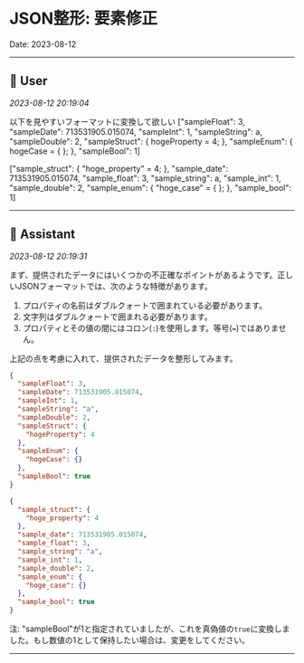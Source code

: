 # JSON整形: 要素修正

Date: 2023-08-12

---

## 👤 User
*2023-08-12 20:19:04*

以下を見やすいフォーマットに変換して欲しい
["sampleFloat": 3, "sampleDate": 713531905.015074, "sampleInt": 1, "sampleString": a, "sampleDouble": 2, "sampleStruct": {
    hogeProperty = 4;
}, "sampleEnum": {
    hogeCase =     {
    };
}, "sampleBool": 1]

["sample_struct": {
    "hoge_property" = 4;
}, "sample_date": 713531905.015074, "sample_float": 3, "sample_string": a, "sample_int": 1, "sample_double": 2, "sample_enum": {
    "hoge_case" =     {
    };
}, "sample_bool": 1]

---

## 🤖 Assistant
*2023-08-12 20:19:31*

まず、提供されたデータにはいくつかの不正確なポイントがあるようです。正しいJSONフォーマットでは、次のような特徴があります。

1. プロパティの名前はダブルクォートで囲まれている必要があります。
2. 文字列はダブルクォートで囲まれる必要があります。
3. プロパティとその値の間にはコロン(`:`)を使用します。等号(`=`)ではありません。

上記の点を考慮に入れて、提供されたデータを整形してみます。

```json
{
  "sampleFloat": 3,
  "sampleDate": 713531905.015074,
  "sampleInt": 1,
  "sampleString": "a",
  "sampleDouble": 2,
  "sampleStruct": {
    "hogeProperty": 4
  },
  "sampleEnum": {
    "hogeCase": {}
  },
  "sampleBool": true
}
```

```json
{
  "sample_struct": {
    "hoge_property": 4
  },
  "sample_date": 713531905.015074,
  "sample_float": 3,
  "sample_string": "a",
  "sample_int": 1,
  "sample_double": 2,
  "sample_enum": {
    "hoge_case": {}
  },
  "sample_bool": true
}
```

注: "sampleBool"が1と指定されていましたが、これを真偽値の`true`に変換しました。もし数値の1として保持したい場合は、変更をしてください。

---
